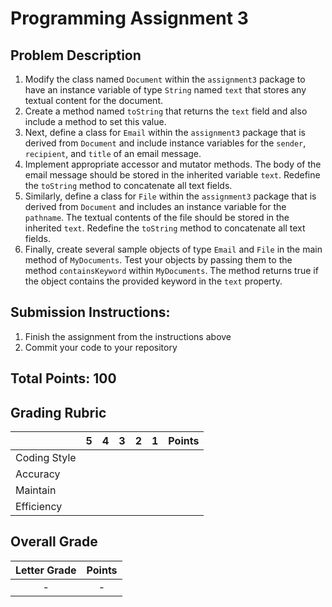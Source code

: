 
# Programming Assignment 3

## Problem Description

1. Modify the class named `Document` within the `assignment3` package to have an instance variable of type `String` 
named `text` that stores any textual content for the document. 
2. Create a method named `toString` that returns the `text` field and also include a method to set this value.
3. Next, define a class for `Email` within the `assignment3` package that is derived from `Document` and include instance
variables for the `sender`, `recipient`, and `title` of an email message.
4. Implement appropriate accessor and mutator methods. The body of the email message should be stored in the inherited
variable `text`. Redefine the `toString` method to concatenate all text fields.
5. Similarly, define a class for `File` within the `assignment3` package that is derived from `Document` and includes an instance variable for the `pathname`.
The textual contents of the file should be stored in the inherited `text`. Redefine the `toString` method to concatenate
all text fields.
6. Finally, create several sample objects of type `Email` and `File` in the main method of `MyDocuments`. Test your objects
by passing them to the method `containsKeyword` within `MyDocuments`. The method returns true if the object contains the 
provided keyword in the `text` property.

## Submission Instructions:

1. Finish the assignment from the instructions above
2. Commit your code to your repository

## Total Points: 100

## Grading Rubric

|               |  5  |  4  |  3  |  2  |  1  | Points |
|---------------|:---:|:---:|:---:|:---:|:---:|:------:|
| Coding Style  |     |     |     |     |     |        |
| Accuracy      |     |     |     |     |     |        |
| Maintain      |     |     |     |     |     |        |
| Efficiency    |     |     |     |     |     |        |

## Overall Grade

| Letter Grade   | Points |
|:--------------:|:------:|
|     -          |   -    |
